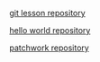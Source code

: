 [git lesson repository](https://github.com/blueilla/git-lesson-repository)

[hello world repository](https://github.com/blueilla/hello-world)

[patchwork repository](https://github.com/blueilla/patchwork)
